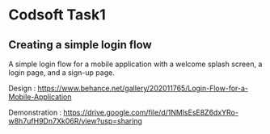 # Codsoft Task1

## Creating a simple login flow
A simple login flow for a mobile application with a welcome splash screen, a login page, and a sign-up page.

Design : https://www.behance.net/gallery/202011765/Login-Flow-for-a-Mobile-Application

Demonstration : https://drive.google.com/file/d/1NMlsEsE8Z6dxYRo-w8h7ufH9Dn7Xk06R/view?usp=sharing
